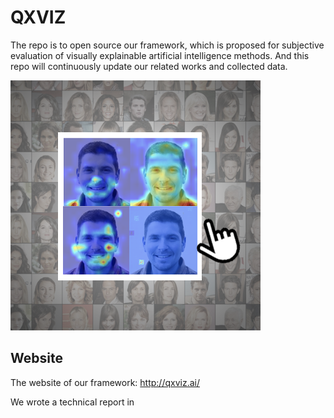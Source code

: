 # QXVIZ
The repo is to open source our framework, which is proposed for subjective evaluation of visually explainable artificial intelligence methods.  And this repo will continuously update our related works and collected data.

![image text](IMG/logo.png)

## Website
The website of our framework: http://qxviz.ai/

We wrote a technical report in <a href=Technical Description of the Website.pdf>
